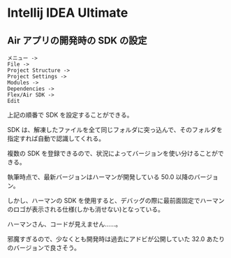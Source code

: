 # Intellij IDEA Ultimate

## Air アプリの開発時の SDK の設定

    メニュー ->
    File ->
    Project Structure ->
    Project Settings ->
    Modules ->
    Dependencies ->
    Flex/Air SDK ->
    Edit

上記の順番で SDK を設定することができる。

SDK は、解凍したファイルを全て同じフォルダに突っ込んで、そのフォルダを指定すれば自動で認識してくれる。

複数の SDK を登録できるので、状況によってバージョンを使い分けることができる。

執筆時点で、最新バージョンはハーマンが開発している 50.0 以降のバージョン。

しかし、ハーマンの SDK を使用すると、デバッグの際に最前面固定でハーマンのロゴが表示される仕様(しかも消せない)となっている。

ハーマンさん、コードが見えません……。

邪魔すぎるので、少なくとも開発時は過去にアドビが公開していた 32.0 あたりのバージョンで良さそう。
